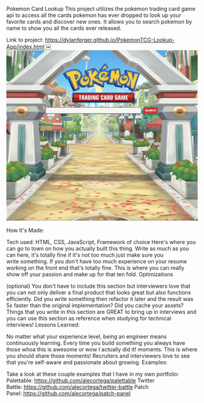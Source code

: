 Pokemon Card Lookup
This project utilizes the pokemon trading card game api to access all the cards pokemon has ever dropped to look up your favorite cards and discover new ones. It allows you to search pokemon by name to show you all the cards ever released.

Link to project: https://dylanferger.github.io/PokemonTCG-Lookup-App/index.html
￼
![Website screenshot](images/example.png)

How It's Made:

Tech used: HTML, CSS, JavaScript, Framework of choice
Here's where you can go to town on how you actually built this thing. Write as much as you can here, it's totally fine if it's not too much just make sure you write something. If you don't have too much experience on your resume working on the front end that's totally fine. This is where you can really show off your passion and make up for that ten fold.
Optimizations

(optional)
You don't have to include this section but interviewers love that you can not only deliver a final product that looks great but also functions efficiently. Did you write something then refactor it later and the result was 5x faster than the original implementation? Did you cache your assets? Things that you write in this section are GREAT to bring up in interviews and you can use this section as reference when studying for technical interviews!
Lessons Learned:

No matter what your experience level, being an engineer means continuously learning. Every time you build something you always have those whoa this is awesome or wow I actually did it! moments. This is where you should share those moments! Recruiters and interviewers love to see that you're self-aware and passionate about growing.
Examples:

Take a look at these couple examples that I have in my own portfolio:
Palettable: https://github.com/alecortega/palettable
Twitter Battle: https://github.com/alecortega/twitter-battle
Patch Panel: https://github.com/alecortega/patch-panel
